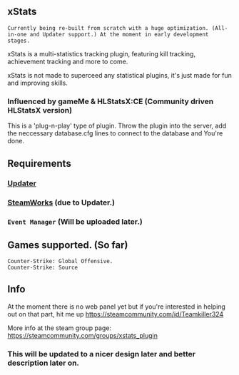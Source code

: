 ## xStats
``Currently being re-built from scratch with a huge optimization. (All-in-one and Updater support.) At the moment in early development stages.``

xStats is a multi-statistics tracking plugin, featuring kill tracking, achievement tracking and more to come.

xStats is not made to superceed any statistical plugins, it's just made for fun and improving skills.

### Influenced by gameMe & HLStatsX:CE (Community driven HLStatsX version) 

This is a 'plug-n-play' type of plugin. Throw the plugin into the server, add the neccessary database.cfg lines to connect to the database and You're done.

## Requirements
### [Updater](https://github.com/Teamkiller324/Updater)

### [SteamWorks](http://users.alliedmods.net/~kyles/builds/SteamWorks/) (due to Updater.)

### ``Event Manager`` (Will be uploaded later.)

## Games supported. (So far)
```
Counter-Strike: Global Offensive.
Counter-Strike: Source
```

## Info
At the moment there is no web panel yet but if you're interested in helping out on that part, hit me up https://steamcommunity.com/id/Teamkiller324

More info at the steam group page: https://steamcommunity.com/groups/xstats_plugin

### This will be updated to a nicer design later and better description later on.
